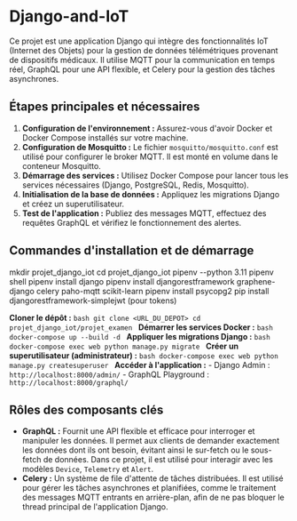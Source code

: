 # Django-and-IoT
Ce projet est une application Django qui intègre des fonctionnalités IoT (Internet des Objets) pour la gestion de données télémétriques provenant de dispositifs médicaux. Il utilise MQTT pour la communication en temps réel, GraphQL pour une API flexible, et Celery pour la gestion des tâches asynchrones.

## Étapes principales et nécessaires

1.  **Configuration de l'environnement :** Assurez-vous d'avoir Docker et Docker Compose installés sur votre machine.
2.  **Configuration de Mosquitto :** Le fichier `mosquitto/mosquitto.conf` est utilisé pour configurer le broker MQTT. Il est monté en volume dans le conteneur Mosquitto.
3.  **Démarrage des services :** Utilisez Docker Compose pour lancer tous les services nécessaires (Django, PostgreSQL, Redis, Mosquitto).
4.  **Initialisation de la base de données :** Appliquez les migrations Django et créez un superutilisateur.
5.  **Test de l'application :** Publiez des messages MQTT, effectuez des requêtes GraphQL et vérifiez le fonctionnement des alertes.

## Commandes d'installation et de démarrage

mkdir projet_django_iot
cd projet_django_iot
pipenv --python 3.11
pipenv shell
pipenv install django
pipenv install djangorestframework graphene-django celery paho-mqtt scikit-learn
pipenv install psycopg2
pip install djangorestframework-simplejwt (pour tokens)


  **Cloner le dépôt :**
    ```bash
    git clone <URL_DU_DEPOT>
    cd projet_django_iot/projet_examen
    ```
**Démarrer les services Docker :**
    ```bash
    docker-compose up --build -d
    ```
**Appliquer les migrations Django :**
    ```bash
    docker-compose exec web python manage.py migrate
    ```
**Créer un superutilisateur (administrateur) :**
    ```bash
    docker-compose exec web python manage.py createsuperuser
    ```
**Accéder à l'application :**
    -   Django Admin : `http://localhost:8000/admin/`
    -   GraphQL Playground : `http://localhost:8000/graphql/`

## Rôles des composants clés

-   **GraphQL :** Fournit une API flexible et efficace pour interroger et manipuler les données. Il permet aux clients de demander exactement les données dont ils ont besoin, évitant ainsi le sur-fetch ou le sous-fetch de données. Dans ce projet, il est utilisé pour interagir avec les modèles `Device`, `Telemetry` et `Alert`.
-   **Celery :** Un système de file d'attente de tâches distribuées. Il est utilisé pour gérer les tâches asynchrones et planifiées, comme le traitement des messages MQTT entrants en arrière-plan, afin de ne pas bloquer le thread principal de l'application Django.
